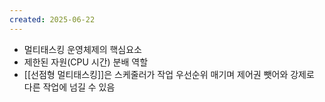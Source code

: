 ```yaml
---
created: 2025-06-22
---
```

- 멀티태스킹 운영체제의 핵심요소
- 제한된 자원(CPU 시간) 분배 역할
- [[선점형 멀티태스킹]]은 스케줄러가 작업 우선순위 매기며 제어권 뺏어와 강제로 다른 작업에 넘길 수 있음